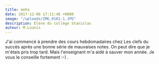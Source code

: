 ```yaml
---
title: moha
date: 2017-12-06 17:11:46 +0000
image: "/uploads/IMG_0161-1.JPG"
description: Elève du collège Stanislas
auteur: M.Lounis
---
```

J'ai commencé à prendre des cours hebdomadaires chez Les clefs du succès  après une bonne série de mauvaises notes. On peut dire que je m'étais pris trop tard. Mais l'enseignant m'a aidé à sauver mon année. Je vous le conseille fortement :-) . 